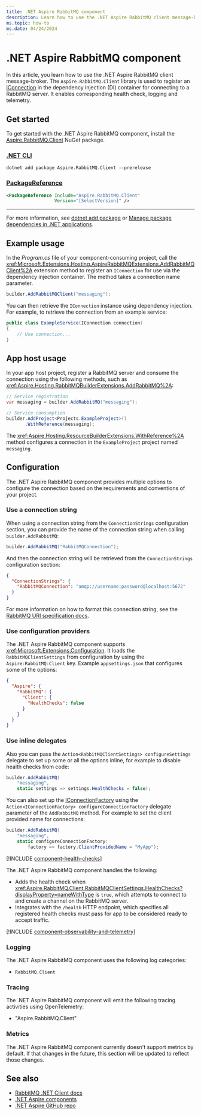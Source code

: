 ```yaml
---
title: .NET Aspire RabbitMQ component
description: Learn how to use the .NET Aspire RabbitMQ client message-broker component.
ms.topic: how-to
ms.date: 04/24/2024
---
```


# .NET Aspire RabbitMQ component

In this article, you learn how to use the .NET Aspire RabbitMQ client message-broker. The `Aspire.RabbitMQ.Client` library is used to register an [IConnection](https://rabbitmq.github.io/rabbitmq-dotnet-client/api/RabbitMQ.Client.IConnection.html) in the dependency injection (DI) container for connecting to a RabbitMQ server. It enables corresponding health check, logging and telemetry.

## Get started

To get started with the .NET Aspire RabbitMQ component, install the [Aspire.RabbitMQ.Client](https://www.nuget.org/packages/Aspire.RabbitMQ.Client) NuGet package.

### [.NET CLI](#tab/dotnet-cli)

```dotnetcli
dotnet add package Aspire.RabbitMQ.Client --prerelease
```

### [PackageReference](#tab/package-reference)

```xml
<PackageReference Include="Aspire.RabbitMQ.Client"
                  Version="[SelectVersion]" />
```

---

For more information, see [dotnet add package](/dotnet/core/tools/dotnet-add-package) or [Manage package dependencies in .NET applications](/dotnet/core/tools/dependencies).

## Example usage

In the _Program.cs_ file of your component-consuming project, call the <xref:Microsoft.Extensions.Hosting.AspireRabbitMQExtensions.AddRabbitMQClient%2A> extension method to register an `IConnection` for use via the dependency injection container. The method takes a connection name parameter.

```csharp
builder.AddRabbitMQClient("messaging");
```

You can then retrieve the `IConnection` instance using dependency injection. For example, to retrieve the connection from an example service:

```csharp
public class ExampleService(IConnection connection)
{
    // Use connection...
}
```

## App host usage

In your app host project, register a RabbitMQ server and consume the connection using the following methods, such as <xref:Aspire.Hosting.RabbitMQBuilderExtensions.AddRabbitMQ%2A>:

```csharp
// Service registration
var messaging = builder.AddRabbitMQ("messaging");

// Service consumption
builder.AddProject<Projects.ExampleProject>()
       .WithReference(messaging);
```

The <xref:Aspire.Hosting.ResourceBuilderExtensions.WithReference%2A> method configures a connection in the `ExampleProject` project named `messaging`.

## Configuration

The .NET Aspire RabbitMQ component provides multiple options to configure the connection based on the requirements and conventions of your project.

### Use a connection string

When using a connection string from the `ConnectionStrings` configuration section, you can provide the name of the connection string when calling `builder.AddRabbitMQ`:

```csharp
builder.AddRabbitMQ("RabbitMQConnection");
```

And then the connection string will be retrieved from the `ConnectionStrings` configuration section:

```json
{
  "ConnectionStrings": {
    "RabbitMQConnection": "amqp://username:password@localhost:5672"
  }
}
```

For more information on how to format this connection string, see the [RabbitMQ URI specification docs](https://www.rabbitmq.com/uri-spec.html).

### Use configuration providers

The .NET Aspire RabbitMQ component supports <xref:Microsoft.Extensions.Configuration>. It loads the `RabbitMQClientSettings` from configuration by using the `Aspire:RabbitMQ:Client` key. Example `appsettings.json` that configures some of the options:

```json
{
  "Aspire": {
    "RabbitMQ": {
      "Client": {
        "HealthChecks": false
      }
    }
  }
}
```

### Use inline delegates

Also you can pass the `Action<RabbitMQClientSettings> configureSettings` delegate to set up some or all the options inline, for example to disable health checks from code:

```csharp
builder.AddRabbitMQ(
    "messaging",
    static settings => settings.HealthChecks = false);
```

You can also set up the [IConnectionFactory](https://rabbitmq.github.io/rabbitmq-dotnet-client/api/RabbitMQ.Client.IConnectionFactory.html) using the `Action<IConnectionFactory> configureConnectionFactory` delegate parameter of the `AddRabbitMQ` method. For example to set the client provided name for connections:

```csharp
builder.AddRabbitMQ(
    "messaging",
    static configureConnectionFactory:
        factory => factory.ClientProvidedName = "MyApp");
```

[!INCLUDE [component-health-checks](../includes/component-health-checks.md)]

The .NET Aspire RabbitMQ component handles the following:

- Adds the health check when <xref:Aspire.RabbitMQ.Client.RabbitMQClientSettings.HealthChecks?displayProperty=nameWithType> is `true`, which attempts to connect to and create a channel on the RabbitMQ server.
- Integrates with the `/health` HTTP endpoint, which specifies all registered health checks must pass for app to be considered ready to accept traffic.

[!INCLUDE [component-observability-and-telemetry](../includes/component-observability-and-telemetry.md)]

### Logging

The .NET Aspire RabbitMQ component uses the following log categories:

- `RabbitMQ.Client`

### Tracing

The .NET Aspire RabbitMQ component will emit the following tracing activities using OpenTelemetry:

- "Aspire.RabbitMQ.Client"

### Metrics

The .NET Aspire RabbitMQ component currently doesn't support metrics by default. If that changes in the future, this section will be updated to reflect those changes.

## See also

- [RabbitMQ .NET Client docs](https://rabbitmq.github.io/rabbitmq-dotnet-client)
- [.NET Aspire components](../fundamentals/components-overview.md)
- [.NET Aspire GitHub repo](https://github.com/dotnet/aspire)
